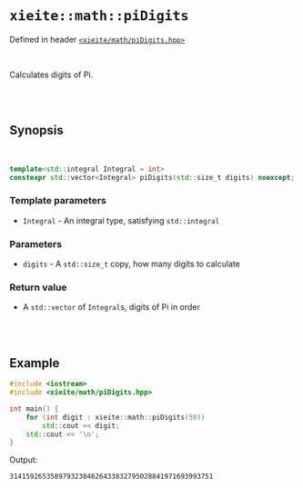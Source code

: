 # `xieite::math::piDigits`
Defined in header [`<xieite/math/piDigits.hpp>`](../../include/xieite/math/piDigits.hpp)

<br/>

Calculates digits of Pi.

<br/><br/>

## Synopsis

<br/>

```cpp
template<std::integral Integral = int>
constexpr std::vector<Integral> piDigits(std::size_t digits) noexcept;
```
### Template parameters
- `Integral` - An integral type, satisfying `std::integral`
### Parameters
- `digits` - A `std::size_t` copy, how many digits to calculate
### Return value
- A `std::vector` of `Integral`s, digits of Pi in order

<br/><br/>

## Example
```cpp
#include <iostream>
#include <xieite/math/piDigits.hpp>

int main() {
	for (int digit : xieite::math::piDigits(50))
		std::cout << digit;
	std::cout << '\n';
}
```
Output:
```
31415926535897932384626433832795028841971693993751
```
